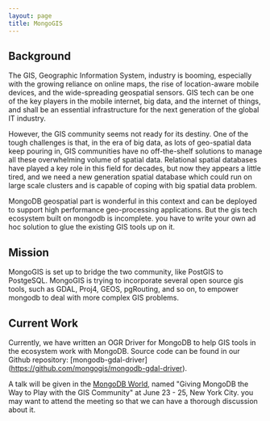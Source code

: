 ```yaml
---
layout: page
title: MongoGIS
---
```


## Background

The GIS, Geographic Information System, industry is booming, especially with the growing reliance on online maps, the rise of location-aware mobile devices, and the wide-spreading geospatial sensors. GIS tech can be one of the key players in the mobile internet, big data, and the internet of things, and shall be an essential infrastructure for the next generation of the global IT industry.


However, the GIS community seems not ready for its destiny. One of the tough challenges is that, in the era of big data, as lots of geo-spatial data keep pouring in, GIS communities have no off-the-shelf solutions to manage all these overwhelming volume of spatial data. Relational spatial databases have played a key role in this field for decades, but now they appears a little tired, and we need a new generation spatial database which could run on large scale clusters and is capable of coping with big spatial data problem. 


MongoDB geospatial part is wonderful in this context and can be deployed to support high performance geo-processing applications. But the gis tech ecosystem built on mongodb is incomplete. you have to write your own ad hoc solution to glue the existing GIS tools up on it. 

## Mission
MongoGIS is set up to bridge the two community, like PostGIS to PostgeSQL. MongoGIS is trying to incorporate several open source gis tools, such as GDAL, Proj4, GEOS, pgRouting, and so on, to empower mongodb to deal with more complex GIS problems.


## Current Work
Currently, we have written an OGR Driver for MongoDB to help GIS tools in the ecosystem work with MongoDB. Source code can be found in our Github repository: [mongodb-gdal-driver] (https://github.com/mongogis/mongodb-gdal-driver).

A talk will be given in the [MongoDB World](http://world.mongodb.com/mongodb-world/session/giving-mongodb-way-play-gis-community), named "Giving MongoDB the Way to Play with the GIS Community" at June 23 - 25, New York City. you may want to attend the meeting so that we can have a thorough discussion about it.
